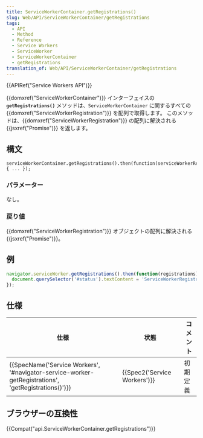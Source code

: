 ```yaml
---
title: ServiceWorkerContainer.getRegistrations()
slug: Web/API/ServiceWorkerContainer/getRegistrations
tags:
  - API
  - Method
  - Reference
  - Service Workers
  - ServiceWorker
  - ServiceWorkerContainer
  - getRegistrations
translation_of: Web/API/ServiceWorkerContainer/getRegistrations
---
```

{{APIRef("Service Workers API")}}

{{domxref("ServiceWorkerContainer")}} インターフェイスの **`getRegistrations()`** メソッドは、`ServiceWorkerContainer` に関するすべての {{domxref("ServiceWorkerRegistration")}} を配列で取得します。 このメソッドは、{{domxref("ServiceWorkerRegistration")}} の配列に解決される {{jsxref("Promise")}} を返します。

## 構文

    serviceWorkerContainer.getRegistrations().then(function(serviceWorkerRegistrations) { ... });

### パラメーター

なし。

### 戻り値

{{domxref("ServiceWorkerRegistration")}} オブジェクトの配列に解決される {{jsxref("Promise")}}。

## 例

```js
navigator.serviceWorker.getRegistrations().then(function(registrations) {
  document.querySelector('#status').textContent = 'ServiceWorkerRegistrations が見つかりました。';
});
```

## 仕様

| 仕様                                                                                                                                 | 状態                                 | コメント |
| ------------------------------------------------------------------------------------------------------------------------------------ | ------------------------------------ | -------- |
| {{SpecName('Service Workers', '#navigator-service-worker-getRegistrations', 'getRegistrations()')}} | {{Spec2('Service Workers')}} | 初期定義 |

## ブラウザーの互換性

{{Compat("api.ServiceWorkerContainer.getRegistrations")}}
